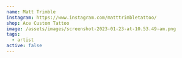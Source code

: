 ```yaml
---
name: Matt Trimble
instagram: https://www.instagram.com/matttrimbletattoo/
shop: Ace Custom Tattoo
image: /assets/images/screenshot-2023-01-23-at-10.53.49-am.png
tags:
  - artist
active: false
---
```

